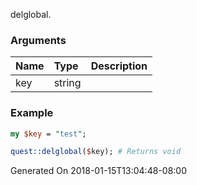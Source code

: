 delglobal.
### Arguments
**Name**|**Type**|**Description**
:---|:---|:---
key|string|

### Example

```perl
my $key = "test";

quest::delglobal($key); # Returns void
```


Generated On 2018-01-15T13:04:48-08:00